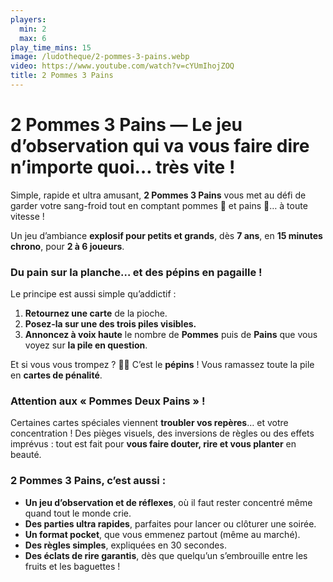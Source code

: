 ```yaml
---
players:
  min: 2
  max: 6
play_time_mins: 15
image: /ludotheque/2-pommes-3-pains.webp
video: https://www.youtube.com/watch?v=cYUmIhojZOQ
title: 2 Pommes 3 Pains
---
```


# **2 Pommes 3 Pains — Le jeu d’observation qui va vous faire dire n’importe quoi… très vite !**

Simple, rapide et ultra amusant, **2 Pommes 3 Pains** vous met au défi de garder votre sang-froid tout en comptant pommes 🍎 et pains 🥖… à toute vitesse !

Un jeu d’ambiance **explosif pour petits et grands**, dès **7 ans**, en **15 minutes chrono**, pour **2 à 6 joueurs**.

### Du pain sur la planche… et des pépins en pagaille !

Le principe est aussi simple qu’addictif :

1. **Retournez une carte** de la pioche.
2. **Posez-la sur une des trois piles visibles.**
3. **Annoncez à voix haute** le nombre de **Pommes** puis de **Pains** que vous voyez sur **la pile en question**.

Et si vous vous trompez ? 🍏💥 C’est le **pépins** ! Vous ramassez toute la pile en **cartes de pénalité**.

### Attention aux « Pommes Deux Pains » !

Certaines cartes spéciales viennent **troubler vos repères**… et votre concentration ! Des pièges visuels, des inversions de règles ou des effets imprévus : tout est fait pour **vous faire douter, rire et vous planter** en beauté.

### 2 Pommes 3 Pains, c’est aussi :

- **Un jeu d’observation et de réflexes**, où il faut rester concentré même quand tout le monde crie.
- **Des parties ultra rapides**, parfaites pour lancer ou clôturer une soirée.
- **Un format pocket**, que vous emmenez partout (même au marché).
- **Des règles simples**, expliquées en 30 secondes.
- **Des éclats de rire garantis**, dès que quelqu’un s’embrouille entre les fruits et les baguettes !
